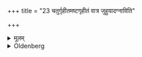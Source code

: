 +++
title = "23 चतुर्गृहीतमष्टगृहीतं वात्र जुहुयादग्नाविति"

+++

<details><summary>मूलम्</summary>

चतुर्गृहीतमष्टगृहीतं वात्र जुहुयादग्नाविति २३
</details>

<details><summary>Oldenberg</summary>

22. Let him take four portions or eight portions of Ājya (?) and let him sacrifice it with (the verses), 'Into Agni' (MB. II, 2, 9 seqq.).
</details>
